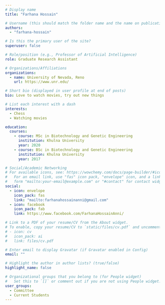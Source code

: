 ```yaml
---
# Display name
title: "Farhana Hossain"

# Username (this should match the folder name and the name on publications)
authors:
  - "farhana-hossain"

# Is this the primary user of the site?
superuser: false

# Role/position (e.g., Professor of Artificial Intelligence)
role: Graduate Research Assistant

# Organizations/Affiliations
organizations:
  - name: University of Nevada, Reno
    url: https://www.unr.edu/

# Short bio (displayed in user profile at end of posts)
bio: Love to watch movies, try out new things

# List each interest with a dash
interests:
  - Chess
  - Watching movies

education:
  courses:
    - course: MSc in Biotechnology and Genetic Engineering
      institution: Khulna University
      year: 2020
    - course: BSc in Biotechnology and Genetic Engineering
      institution: Khulna University
      year: 2017

# Social/Academic Networking
# For available icons, see: https://wowchemy.com/docs/page-builder/#icons
#   For an email link, use "fas" icon pack, "envelope" icon, and a link in the
#   form "mailto:your-email@example.com" or "#contact" for contact widget.
social:
  - icon: envelope
    icon_pack: fas
    link: "mailto:farhanahossainanni@gmail.com"
  - icon: facebook
    icon_pack: fab
    link: https://www.facebook.com/FarhanaHossainAnni/

# Link to a PDF of your resume/CV from the About widget.
# To enable, copy your resume/CV to `static/files/cv.pdf` and uncomment the lines below.
# - icon: cv
#   icon_pack: ai
#   link: files/cv.pdf

# Enter email to display Gravatar (if Gravatar enabled in Config)
email: ""

# Highlight the author in author lists? (true/false)
highlight_name: false

# Organizational groups that you belong to (for People widget)
#   Set this to `[]` or comment out if you are not using People widget.
user_groups:
  - Committee
  - Current Students
---
```

